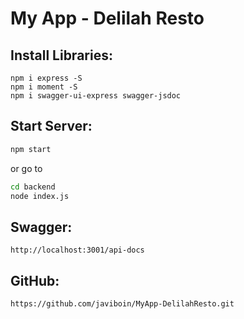 # My App - Delilah Resto

## Install Libraries:
```
npm i express -S
npm i moment -S
npm i swagger-ui-express swagger-jsdoc
```
## Start Server:
```bash
npm start 
```

or go to 

```bash
cd backend
node index.js
```

## Swagger:
```
http://localhost:3001/api-docs
```
## GitHub:
```
https://github.com/javiboin/MyApp-DelilahResto.git
```